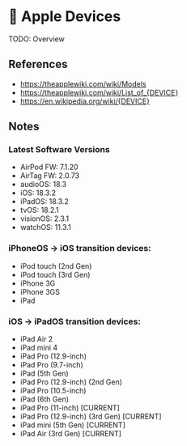 # 📱 Apple Devices

TODO: Overview

## References

- https://theapplewiki.com/wiki/Models
- https://theapplewiki.com/wiki/List_of_{DEVICE}
- https://en.wikipedia.org/wiki/{DEVICE}

## Notes

### Latest Software Versions

- AirPod FW: 7.1.20
- AirTag FW: 2.0.73
- audioOS: 18.3
- iOS: 18.3.2
- iPadOS: 18.3.2
- tvOS: 18.2.1
- visionOS: 2.3.1
- watchOS: 11.3.1

### iPhoneOS -> iOS transition devices:

- iPod touch (2nd Gen)
- iPod touch (3rd Gen)
- iPhone 3G
- iPhone 3GS
- iPad

### iOS -> iPadOS transition devices:

- iPad Air 2
- iPad mini 4
- iPad Pro (12.9-inch)
- iPad Pro (9.7-inch)
- iPad (5th Gen)
- iPad Pro (12.9-inch) (2nd Gen)
- iPad Pro (10.5-inch)
- iPad (6th Gen)
- iPad Pro (11-inch) [CURRENT]
- iPad Pro (12.9-inch) (3rd Gen) [CURRENT]
- iPad mini (5th Gen) [CURRENT]
- iPad Air (3rd Gen) [CURRENT]
